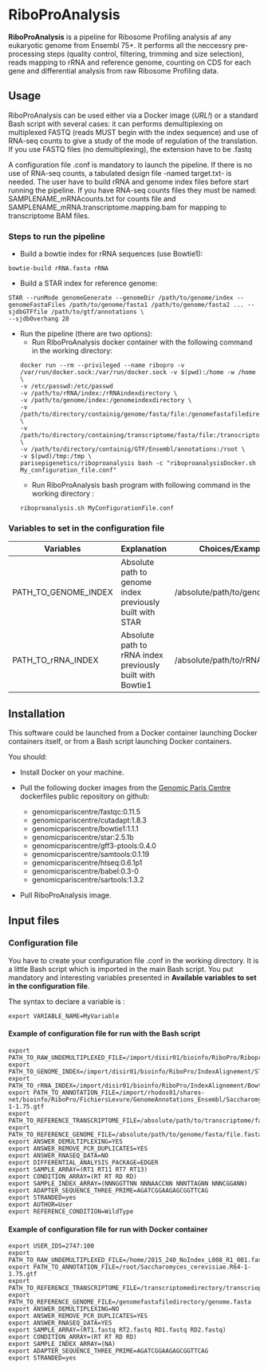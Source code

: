 # RiboProAnalysis

**RiboProAnalysis** is a pipeline for Ribosome Profiling analysis af any eukaryotic genome from Ensembl 75+.
It performs all the neccessry pre-processing steps (quality control, filtering, trimming and size selection), reads mapping to rRNA and reference genome, counting on CDS for each gene and differential analysis from raw Ribosome Profiling data.

## Usage
RiboProAnalysis can be used either via a Docker image (_URL!_) or a standard Bash script with several cases: it can performs demultiplexing on multiplexed FASTQ (reads MUST begin with the index sequence) and use of RNA-seq counts to give a study of the mode of regulation of the translation.
If you use FASTQ files (no demultiplexing), the extension have to be .fastq

A configuration file .conf is mandatory to launch the pipeline.
If there is no use of RNA-seq counts, a tabulated design file -named target.txt- is needed.
The user have to build rRNA and genome index files before start running the pipeline.
If you have RNA-seq counts files they must be named: SAMPLENAME_mRNAcounts.txt for counts file and SAMPLENAME_mRNA.transcriptome.mapping.bam for mapping to transcriptome BAM files.

### Steps to run the pipeline
* Build a bowtie index for rRNA sequences (use Bowtie1):
```
bowtie-build rRNA.fasta rRNA
```
* Build a STAR index for reference genome:
```
STAR --runMode genomeGenerate --genomeDir /path/to/genome/index --genomeFastaFiles /path/to/genome/fasta1 /path/to/genome/fasta2 ... --sjdbGTFfile /path/to/gtf/annotations \
--sjdbOverhang 28
```
<!--- (TODO I think that the script is already doing that)
* Create a tmp/ directory in your working directory with the command:
```
mkdir tmp/
```--->
* Run the pipeline (there are two options):
  * Run RiboProAnalysis docker container with the following command in the working directory:
  ```
  docker run --rm --privileged --name ribopro -v /var/run/docker.sock:/var/run/docker.sock -v $(pwd):/home -w /home \
  -v /etc/passwd:/etc/passwd
  -v /path/to/rRNA/index:/rRNAindexdirectory \
  -v /path/to/genome/index:/genomeindexdirectory \
  -v /path/to/directory/containig/genome/fasta/file:/genomefastafiledirectory \
  -v /path/to/directory/containing/transcriptome/fasta/file:/transcriptomedirectory \
  -v /path/to/directory/containig/GTF/Ensembl/annotations:/root \
  -v $(pwd)/tmp:/tmp \
  parisepigenetics/riboproanalysis bash -c "riboproanalysisDocker.sh My_configuration_file.conf"
  ```
  * Run RiboProAnalysis bash program with following command in the working directory :
  ```
  riboproanalysis.sh MyConfigurationFile.conf
  ```

### Variables to set in the configuration file

Variables | Explanation | Choices/Examples | Default
----------|-------------|------------------|--------
PATH_TO_GENOME_INDEX | Absolute path to genome index previously built with STAR | /absolute/path/to/genome/index | Mandatory if not Docker mode
PATH_TO_rRNA_INDEX | Absolute path to rRNA index previously built with Bowtie1 | /absolute/path/to/rRNA/index | Mandatory if not Docker mode

## Installation
This software could be launched from a Docker container launching Docker containers itself, or from a Bash script launching Docker containers.

You should:
* Install Docker on your machine.
* Pull the following docker images from the [Genomic Paris Centre](https://github.com/GenomicParisCentre) dockerfiles public repository on github:
	* genomicpariscentre/fastqc:0.11.5
	* genomicpariscentre/cutadapt:1.8.3
	* genomicpariscentre/bowtie1:1.1.1
	* genomicpariscentre/star:2.5.1b
	* genomicpariscentre/gff3-ptools:0.4.0
	* genomicpariscentre/samtools:0.1.19
	* genomicpariscentre/htseq:0.6.1p1
	* genomicpariscentre/babel:0.3-0
	* genomicpariscentre/sartools:1.3.2

* Pull RiboProAnalysis image.

## Input files

### Configuration file
You have to create your configuration file .conf in the working directory. It is a little Bash script which is imported in the main Bash script.
You put mandatory and interesting variables presented in **Available variables to set in the configuration file**.

The syntax to declare a variable is :
```
export VARIABLE_NAME=MyVariable
```

#### Example of configuration file for run with the Bash script
```
export PATH_TO_RAW_UNDEMULTIPLEXED_FILE=/import/disir01/bioinfo/RiboPro/Riboprotma_project/2015_240_NoIndex_L008_R1_001.fastq
export PATH_TO_GENOME_INDEX=/import/disir01/bioinfo/RiboPro/IndexAlignement/STAR/yeastGenomeEnsembl
export PATH_TO_rRNA_INDEX=/import/disir01/bioinfo/RiboPro/IndexAlignement/Bowtie1/rRNALevureNCBI
export PATH_TO_ANNOTATION_FILE=/import/rhodos01/shares-net/bioinfo/RiboPro/FichiersLevure/GenomeAnnotations_Ensembl/Saccharomyces_cerevisiae.R64-1-1.75.gtf
export PATH_TO_REFERENCE_TRANSCRIPTOME_FILE=/absolute/path/to/transcriptome/fasta/file.fasta
export PATH_TO_REFERENCE_GENOME_FILE=/absolute/path/to/genome/fasta/file.fasta
export ANSWER_DEMULTIPLEXING=YES
export ANSWER_REMOVE_PCR_DUPLICATES=YES
export ANSWER_RNASEQ_DATA=NO
export DIFFERENTIAL_ANALYSIS_PACKAGE=EDGER
export SAMPLE_ARRAY=(RT1 RT11 RT7 RT13)
export CONDITION_ARRAY=(RT RT RD RD)
export SAMPLE_INDEX_ARRAY=(NNNGGTTNN NNNAACCNN NNNTTAGNN NNNCGGANN)
export ADAPTER_SEQUENCE_THREE_PRIME=AGATCGGAAGAGCGGTTCAG
export STRANDED=yes
export AUTHOR=User
export REFERENCE_CONDITION=WildType
```

#### Example of configuration file for run with Docker container
```
export USER_IDS=2747:100
export PATH_TO_RAW_UNDEMULTIPLEXED_FILE=/home/2015_240_NoIndex_L008_R1_001.fastq
export PATH_TO_ANNOTATION_FILE=/root/Saccharomyces_cerevisiae.R64-1-1.75.gtf
export PATH_TO_REFERENCE_TRANSCRIPTOME_FILE=/transcriptomedirectory/transcrioptome.fasta
export PATH_TO_REFERENCE_GENOME_FILE=/genomefastafiledirectory/genome.fasta
export ANSWER_DEMULTIPLEXING=NO
export ANSWER_REMOVE_PCR_DUPLICATES=YES
export ANSWER_RNASEQ_DATA=YES
export SAMPLE_ARRAY=(RT1.fastq RT2.fastq RD1.fastq RD2.fastq)
export CONDITION_ARRAY=(RT RT RD RD)
export SAMPLE_INDEX_ARRAY=(NA)
export ADAPTER_SEQUENCE_THREE_PRIME=AGATCGGAAGAGCGGTTCAG
export STRANDED=yes
```
<!---TODO: perhaps we can upload the yeast data so that people can run the exemplary analysis--->
